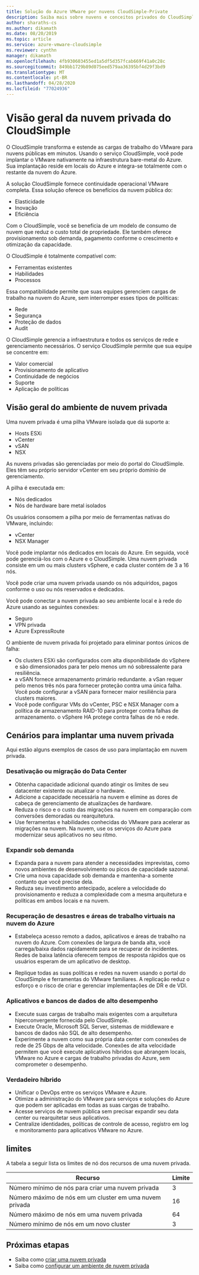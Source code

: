 ```yaml
---
title: Solução do Azure VMware por nuvens CloudSimple-Private
description: Saiba mais sobre nuvens e conceitos privados do CloudSimple.
author: sharaths-cs
ms.author: dikamath
ms.date: 08/20/2019
ms.topic: article
ms.service: azure-vmware-cloudsimple
ms.reviewer: cynthn
manager: dikamath
ms.openlocfilehash: 4fb930603455ed1a5df5d357fcab669f41a0c28c
ms.sourcegitcommit: 849bb1729b89d075eed579aa36395bf4d29f3bd9
ms.translationtype: MT
ms.contentlocale: pt-BR
ms.lasthandoff: 04/28/2020
ms.locfileid: "77024936"
---
```

# <a name="cloudsimple-private-cloud-overview"></a>Visão geral da nuvem privada do CloudSimple

O CloudSimple transforma e estende as cargas de trabalho do VMware para nuvens públicas em minutos. Usando o serviço CloudSimple, você pode implantar o VMware nativamente na infraestrutura bare-metal do Azure. Sua implantação reside em locais do Azure e integra-se totalmente com o restante da nuvem do Azure.

A solução CloudSimple fornece continuidade operacional VMware completa. Essa solução oferece os benefícios da nuvem pública do:

* Elasticidade
* Inovação
* Eficiência

Com o CloudSimple, você se beneficia de um modelo de consumo de nuvem que reduz o custo total de propriedade. Ele também oferece provisionamento sob demanda, pagamento conforme o crescimento e otimização da capacidade.

O CloudSimple é totalmente compatível com:

* Ferramentas existentes
* Habilidades
* Processos

Essa compatibilidade permite que suas equipes gerenciem cargas de trabalho na nuvem do Azure, sem interromper esses tipos de políticas:

* Rede
* Segurança  
* Proteção de dados  
* Audit

O CloudSimple gerencia a infraestrutura e todos os serviços de rede e gerenciamento necessários. O serviço CloudSimple permite que sua equipe se concentre em:

* Valor comercial
* Provisionamento de aplicativo
* Continuidade de negócios
* Suporte
* Aplicação de políticas

## <a name="private-cloud-environment-overview"></a>Visão geral do ambiente de nuvem privada

Uma nuvem privada é uma pilha VMware isolada que dá suporte a:

* Hosts ESXi
* vCenter
* vSAN
* NSX

As nuvens privadas são gerenciadas por meio do portal do CloudSimple. Eles têm seu próprio servidor vCenter em seu próprio domínio de gerenciamento.

A pilha é executada em:

* Nós dedicados
* Nós de hardware bare metal isolados

Os usuários consomem a pilha por meio de ferramentas nativas do VMware, incluindo:

* vCenter
* NSX Manager

Você pode implantar nós dedicados em locais do Azure. Em seguida, você pode gerenciá-los com o Azure e o CloudSimple. Uma nuvem privada consiste em um ou mais clusters vSphere, e cada cluster contém de 3 a 16 nós.

Você pode criar uma nuvem privada usando os nós adquiridos, pagos conforme o uso ou nós reservados e dedicados.

Você pode conectar a nuvem privada ao seu ambiente local e à rede do Azure usando as seguintes conexões:

* Seguro
* VPN privada
* Azure ExpressRoute

O ambiente de nuvem privada foi projetado para eliminar pontos únicos de falha:

* Os clusters ESXi são configurados com alta disponibilidade do vSphere e são dimensionados para ter pelo menos um nó sobressalente para resiliência.
* a vSAN fornece armazenamento primário redundante. a vSan requer pelo menos três nós para fornecer proteção contra uma única falha. Você pode configurar a vSAN para fornecer maior resiliência para clusters maiores.
* Você pode configurar VMs do vCenter, PSC e NSX Manager com a política de armazenamento RAID-10 para proteger contra falhas de armazenamento. o vSphere HA protege contra falhas de nó e rede.

## <a name="scenarios-for-deploying-a-private-cloud"></a>Cenários para implantar uma nuvem privada

Aqui estão alguns exemplos de casos de uso para implantação em nuvem privada.

### <a name="data-center-retirement-or-migration"></a>Desativação ou migração do Data Center

* Obtenha capacidade adicional quando atingir os limites de seu datacenter existente ou atualizar o hardware.
* Adicione a capacidade necessária na nuvem e elimine as dores de cabeça de gerenciamento de atualizações de hardware.
* Reduza o risco e o custo das migrações na nuvem em comparação com conversões demoradas ou rearquitetura.
* Use ferramentas e habilidades conhecidas do VMware para acelerar as migrações na nuvem. Na nuvem, use os serviços do Azure para modernizar seus aplicativos no seu ritmo.

### <a name="expand-on-demand"></a>Expandir sob demanda

* Expanda para a nuvem para atender a necessidades imprevistas, como novos ambientes de desenvolvimento ou picos de capacidade sazonal.
* Crie uma nova capacidade sob demanda e mantenha-a somente contanto que você precise dela.
* Reduza seu investimento antecipado, acelere a velocidade do provisionamento e reduza a complexidade com a mesma arquitetura e políticas em ambos locais e na nuvem.

### <a name="disaster-recovery-and-virtual-desktops-in-the-azure-cloud"></a>Recuperação de desastres e áreas de trabalho virtuais na nuvem do Azure

* Estabeleça acesso remoto a dados, aplicativos e áreas de trabalho na nuvem do Azure. Com conexões de largura de banda alta, você carrega/baixa dados rapidamente para se recuperar de incidentes. Redes de baixa latência oferecem tempos de resposta rápidos que os usuários esperam de um aplicativo de desktop.

* Replique todas as suas políticas e redes na nuvem usando o portal do CloudSimple e ferramentas do VMware familiares. A replicação reduz o esforço e o risco de criar e gerenciar implementações de DR e de VDI.

### <a name="high-performance-applications-and-databases"></a>Aplicativos e bancos de dados de alto desempenho

* Execute suas cargas de trabalho mais exigentes com a arquitetura hiperconvergente fornecida pelo CloudSimple.
* Execute Oracle, Microsoft SQL Server, sistemas de middleware e bancos de dados não SQL de alto desempenho.
* Experimente a nuvem como sua própria data center com conexões de rede de 25 Gbps de alta velocidade. Conexões de alta velocidade permitem que você execute aplicativos híbridos que abrangem locais, VMware no Azure e cargas de trabalho privadas do Azure, sem comprometer o desempenho.

### <a name="true-hybrid"></a>Verdadeiro híbrido

* Unificar o DevOps entre os serviços VMware e Azure.
* Otimize a administração do VMware para serviços e soluções do Azure que podem ser aplicadas em todas as suas cargas de trabalho.
* Acesse serviços de nuvem pública sem precisar expandir seu data center ou rearquitetar seus aplicativos.
* Centralize identidades, políticas de controle de acesso, registro em log e monitoramento para aplicativos VMware no Azure.

## <a name="limits"></a>limites

A tabela a seguir lista os limites de nó dos recursos de uma nuvem privada.

| Recurso | Limite |
|----------|-------|
| Número mínimo de nós para criar uma nuvem privada | 3 |
| Número máximo de nós em um cluster em uma nuvem privada | 16 |
| Número máximo de nós em uma nuvem privada | 64 |
| Número mínimo de nós em um novo cluster | 3 |

## <a name="next-steps"></a>Próximas etapas

* Saiba como [criar uma nuvem privada](create-private-cloud.md)
* Saiba como [configurar um ambiente de nuvem privada](quickstart-create-private-cloud.md)
